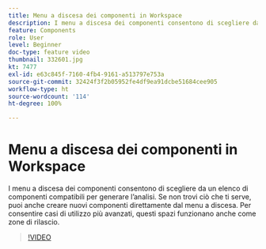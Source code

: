 ```yaml
---
title: Menu a discesa dei componenti in Workspace
description: I menu a discesa dei componenti consentono di scegliere da un elenco di componenti compatibili per generare l’analisi. Se non trovi ciò che ti serve, puoi anche creare nuovi componenti direttamente dal menu a discesa. Per consentire casi di utilizzo più avanzati, questi spazi funzionano anche come zone di rilascio.
feature: Components
role: User
level: Beginner
doc-type: feature video
thumbnail: 332601.jpg
kt: 7477
exl-id: e63c845f-7160-4fb4-9161-a513797e753a
source-git-commit: 32424f3f2b05952fe4df9ea91dcbe51684cee905
workflow-type: ht
source-wordcount: '114'
ht-degree: 100%

---
```


# Menu a discesa dei componenti in Workspace

I menu a discesa dei componenti consentono di scegliere da un elenco di componenti compatibili per generare l’analisi. Se non trovi ciò che ti serve, puoi anche creare nuovi componenti direttamente dal menu a discesa. Per consentire casi di utilizzo più avanzati, questi spazi funzionano anche come zone di rilascio.

>[!VIDEO](https://video.tv.adobe.com/v/332601/?quality=12&learn=on)

